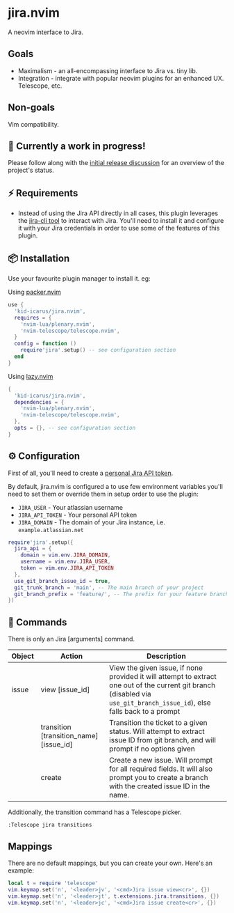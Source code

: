 # jira.nvim

A neovim interface to Jira.

## Goals

- Maximalism - an all-encompassing interface to Jira vs. tiny lib.
- Integration - integrate with popular neovim plugins for an enhanced UX.
    Telescope, etc.

## Non-goals

Vim compatibility.

## 🚨 Currently a work in progress!

Please follow along with the [initial release discussion](https://github.com/kid-icarus/jira.nvim/discussions/1) for an overview of the project's status.

## ⚡️ Requirements

- Instead of using the Jira API directly in all cases, this plugin leverages the [jira-cli tool](https://github.com/ankitpokhrel/jira-cli) to interact with Jira. You'll need to install it and configure it with your Jira credentials in order to use some of the features of this plugin.

## 📦 Installation

Use your favourite plugin manager to install it. eg:

Using [packer.nvim](https://github.com/wbthomason/packer.nvim)

```lua
use {
  'kid-icarus/jira.nvim',
  requires = {
    'nvim-lua/plenary.nvim',
    'nvim-telescope/telescope.nvim',
  }
  config = function ()
    require'jira'.setup() -- see configuration section
  end
}
```

Using [lazy.nvim](https://github.com/folke/lazy.nvim)

```lua
{
  'kid-icarus/jira.nvim',
  dependencies = {
    'nvim-lua/plenary.nvim',
    'nvim-telescope/telescope.nvim',
  },
  opts = {}, -- see configuration section
}
```

## ⚙️  Configuration

First of all, you'll need to create a [personal Jira API
token](https://support.atlassian.com/atlassian-account/docs/manage-api-tokens-for-your-atlassian-account/).

By default, jira.nvim is configured a to use few environment variables you'll need to set them or override them in setup order to use the plugin:

- `JIRA_USER` - Your atlassian username
- `JIRA_API_TOKEN` - Your personal API token 
- `JIRA_DOMAIN` - The domain of your Jira instance, i.e. `example.atlassian.net`

```lua
require'jira'.setup({
  jira_api = {
    domain = vim.env.JIRA_DOMAIN,
    username = vim.env.JIRA_USER,
    token = vim.env.JIRA_API_TOKEN
  },
  use_git_branch_issue_id = true,
  git_trunk_branch = 'main', -- The main branch of your project
  git_branch_prefix = 'feature/', -- The prefix for your feature branches
})
```

## 🤖 Commands

There is only an Jira <object> <action> [arguments] command.

| Object | Action | Description |
|---|---|---|
| issue | view [issue_id] | View the given issue, if none provided it will attempt to extract one out of the current git branch (disabled via `use_git_branch_issue_id`), else falls back to a prompt |
|   |  transition [transition_name] [issue_id] | Transition the ticket to a given status. Will attempt to extract issue ID from git branch, and will prompt if no options given
|   |  create | Create a new issue. Will prompt for all required fields. It will also prompt you to create a branch with the created issue ID in the name.

Additionally, the transition command has a Telescope picker.

`:Telescope jira transitions`

## Mappings

There are no default mappings, but you can create your own. Here's an example:

```lua
local t = require 'telescope'
vim.keymap.set('n', '<leader>jv', '<cmd>Jira issue view<cr>', {})
vim.keymap.set('n', '<leader>jt', t.extensions.jira.transitions, {})
vim.keymap.set('n', '<leader>jc', '<cmd>Jira issue create<cr>', {})
```
